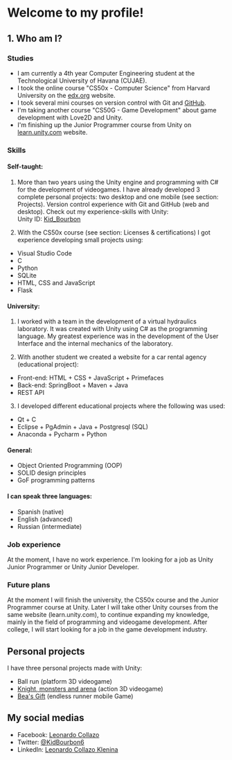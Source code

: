 # Welcome to my profile!

## 1. Who am I?
### Studies
- I am currently a 4th year Computer Engineering student at the Technological University of Havana (CUJAE).
- I took the online course "CS50x - Computer Science" from Harvard University on the [edx.org](https://www.edx.org) website.
- I took several mini courses on version control with Git and [GitHub](https://skills.github.com).
- I'm taking another course "CS50G - Game Development" about game development with Love2D and Unity.
- I'm finishing up the Junior Programmer course from Unity on [learn.unity.com](https://learn.unity.com) website.

### Skills
#### Self-taught:

1. More than two years using the Unity engine and programming with C# for the development of videogames. I have already developed 3 complete personal projects: two desktop and one mobile (see section: Projects). Version control experience with Git and GitHub (web and desktop). Check out my experience-skills with Unity:</br>
Unity ID: [Kid_Bourbon](https://learn.unity.com/u/5fcac86aedbc2a0020b1f7a6?tab=profile)

2. With the CS50x course (see section: Licenses & certifications) I got experience developing small projects using:
- Visual Studio Code
- C
- Python
- SQLite
- HTML, CSS and JavaScript
- Flask

#### University:

1. I worked with a team in the development of a virtual hydraulics laboratory. It was created with Unity using C# as the programming language. My greatest experience was in the development of the User Interface and the internal mechanics of the laboratory.

2. With another student we created a website for a car rental agency (educational project):
- Front-end: HTML + CSS + JavaScript + Primefaces
- Back-end: SpringBoot + Maven + Java
- REST API

3. I developed different educational projects where the following was used:
- Qt + C
- Eclipse + PgAdmin + Java + Postgresql (SQL)
- Anaconda + Pycharm + Python

#### General:
- Object Oriented Programming (OOP)
- SOLID design principles
- GoF programming patterns

#### I can speak three languages:
- Spanish (native)
- English (advanced)
- Russian (intermediate)

### Job experience
At the moment, I have no work experience. I'm looking for a job as Unity Junior Programmer or Unity Junior Developer.

### Future plans
At the moment I will finish the university, the CS50x course and the Junior Programmer course at Unity. Later I will take other Unity courses from the same website (learn.unity.com), to continue expanding my knowledge, mainly in the field of programming and videogame development. After college, I will start looking for a job in the game development industry.
 
## Personal projects
I have three personal projects made with Unity:
- Ball run (platform 3D videogame)
- [Knight, monsters and arena](https://github.com/KidBourbon/knight-monsters-arena) (action 3D videogame)
- [Bea's Gift](https://github.com/KidBourbon/bea-gift) (endless runner mobile Game)

## My social medias
- Facebook: [Leonardo Collazo](https://www.facebook.com/leonardo.collazo.klenina)
- Twitter: [@KidBourbon6](https://twitter.com/KidBourbon6)
- LinkedIn: [Leonardo Collazo Klenina](https://www.linkedin.com/in/leonardo-collazo-klenina)
